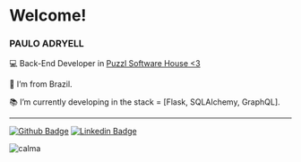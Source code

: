 # Welcome!

 

### PAULO ADRYELL

 

:computer: Back-End Developer in [Puzzl Software House <3](https://www.puzzl.com.br)

:house_with_garden: I’m from Brazil.

:books: I’m currently developing in the stack = [Flask, SQLAlchemy, GraphQL].
 

<hr>

[![Github Badge](https://img.shields.io/badge/-Github-000?style=flat-square&logo=Github&logoColor=white&link=https://github.com/adryells)](https://github.com/adryells) [![Linkedin Badge](https://img.shields.io/badge/-LinkedIn-blue?style=flat-square&logo=Linkedin&logoColor=white&link=LINK_LINKEDIN)]( LINK_LINKEDIN)

![calma](https://i.pinimg.com/originals/92/8b/8c/928b8cedc88a0e7ec3add49a015976f5.gif)
